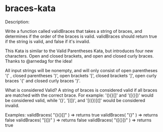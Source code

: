 # braces-kata
Description:

Write a function called validBraces that takes a string of braces, and determines if the order of the braces is valid. validBraces should return true if the string is valid, and false if it's invalid.

This Kata is similar to the Valid Parentheses Kata, but introduces four new characters. Open and closed brackets, and open and closed curly braces. Thanks to @arnedag for the idea!

All input strings will be nonempty, and will only consist of open parentheses '(' , closed parentheses ')', open brackets '[', closed brackets ']', open curly braces '{' and closed curly braces '}'.

What is considered Valid? A string of braces is considered valid if all braces are matched with the correct brace.
For example:
'(){}[]' and '([{}])' would be considered valid, while '(}', '[(])', and '[({})](]' would be considered invalid.

Examples:
validBraces( "(){}[]" ) => returns true
validBraces( "(}" ) => returns false
validBraces( "[(])" ) => returns false
validBraces( "([{}])" ) => returns true 
